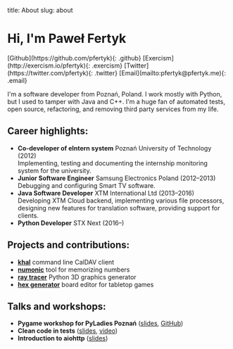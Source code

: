 title: About
slug: about

# Hi, I'm Paweł Fertyk

<div class="photo"></div>
<div class="social-links" markdown="1">
[Github](https://github.com/pfertyk){: .github}
[Exercism](http://exercism.io/pfertyk){: .exercism}
[Twitter](https://twitter.com/pfertyk){: .twitter}
[Email](mailto:pfertyk@pfertyk.me){: .email}
</div>

I'm a software developer from Poznań, Poland.
I work mostly with Python, but I used to tamper with Java and C++.
I'm a huge fan of automated tests, open source, refactoring,
and removing third party services from my life.

## Career highlights:
* **Co-developer of eIntern system** Poznań University of Technology (2012)  
 Implementing, testing and documenting the internship monitoring system for the university.
* **Junior Software Engineer** Samsung Electronics Poland (2012&ndash;2013)  
 Debugging and configuring Smart TV software.
* **Java Software Developer** XTM International Ltd (2013&ndash;2016)  
 Developing XTM Cloud backend, implementing various file processors, designing new features for translation software, providing support for clients.
* **Python Developer** STX Next (2016&ndash;)  

## Projects and contributions:

* [**khal**](https://github.com/pimutils/khal) command line CalDAV client
* [**numonic**](https://github.com/pfertyk/numonic) tool for memorizing numbers
* [**ray tracer**](https://github.com/pfertyk/ray_tracer) Python 3D graphics generator
* [**hex generator**](https://github.com/pfertyk/hex_generator) board editor for tabletop games

## Talks and workshops:

* **Pygame workshop for PyLadies Poznań** ([slides](http://pyladies-pygame.pfertyk.me), [GitHub](https://github.com/pfertyk/workshop-pyladies-pygame))
* **Clean code in tests** ([slides](http://summit-clean-tests.pfertyk.me), [video](https://www.youtube.com/watch?v=SFDqVP7iP6k&index=8&list=PLwXxS6lAcQUNMUGloNZmlB1dbE95XhQDs))
* **Introduction to aiohttp** ([slides](http://aiohttp.pfertyk.me))
